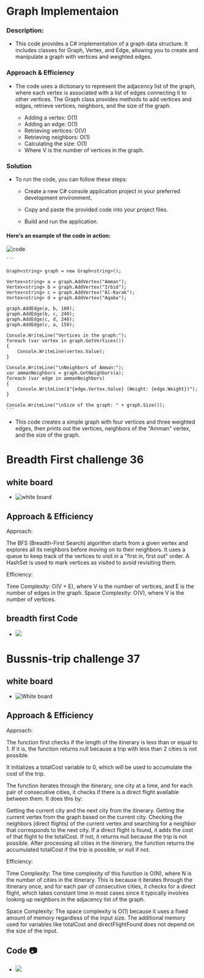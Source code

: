 # Graph Implementaion 

### Description: 
 - This code provides a C# implementation of a graph data structure. It includes classes for Graph, Vertex, and Edge, allowing you to create and manipulate a graph with vertices and weighted edges.

### Approach & Efficiency
 - The code uses a dictionary to represent the adjacency list of the graph, where each vertex is associated with a list of edges connecting it to other vertices. The Graph class provides methods to add vertices and edges, retrieve vertices, neighbors, and the size of the graph.

   - Adding a vertex: O(1)
   - Adding an edge: O(1)
   - Retrieving vertices: O(V)
   - Retrieving neighbors: O(1)
   - Calculating the size: O(1)
   - Where V is the number of vertices in the graph.

### Solution
 -  To run the code, you can follow these steps:

    - Create a new C# console application project in your preferred development environment.

    - Copy and paste the provided code into your project files.

    - Build and run the application.
    
#### Here's an example of the code in action:

![code](./Code.png)

    ```

    Graph<string> graph = new Graph<string>();

    Vertex<string> a = graph.AddVertex("Amman");
    Vertex<string> b = graph.AddVertex("Irbid");
    Vertex<string> c = graph.AddVertex("Al-Karak");
    Vertex<string> d = graph.AddVertex("Aqaba");

    graph.AddEdge(a, b, 100);
    graph.AddEdge(b, c, 240);
    graph.AddEdge(c, d, 240);
    graph.AddEdge(c, a, 150);

    Console.WriteLine("Vertices in the graph:");
    foreach (var vertex in graph.GetVertices())
    {
        Console.WriteLine(vertex.Value);
    }

    Console.WriteLine("\nNeighbors of Amman:");
    var ammanNeighbors = graph.GetNeighbors(a);
    foreach (var edge in ammanNeighbors)
    {
        Console.WriteLine($"{edge.Vertex.Value} (Weight: {edge.Weight})");
    }

    Console.WriteLine("\nSize of the graph: " + graph.Size());
    ```

- This code creates a simple graph with four vertices and three weighted edges, then prints out the vertices, neighbors of the "Amman" vertex, and the size of the graph.

# Breadth First challenge 36 

## white board 

 - ![white board](./WBBreadthfirst.jpg)

## Approach & Efficiency
 Approach:

The BFS (Breadth-First Search) algorithm starts from a given vertex and explores all its neighbors before moving on to their neighbors.
It uses a queue to keep track of the vertices to visit in a "first in, first out" order.
A HashSet is used to mark vertices as visited to avoid revisiting them.

Efficiency:

Time Complexity: O(V + E), where V is the number of vertices, and E is the number of edges in the graph.
Space Complexity: O(V), where V is the number of vertices.
       
    
## breadth first Code 

  - ![](Breadthfirst.png)


# Bussnis-trip challenge 37

## white board 

  - ![White board ](./bussnis-trip.jpg)


 ## Approach & Efficiency

 Approach:

The function first checks if the length of the itinerary is less than or equal to 1. If it is, the function returns null because a trip with less than 2 cities is not possible.

It initializes a totalCost variable to 0, which will be used to accumulate the cost of the trip.

The function iterates through the itinerary, one city at a time, and for each pair of consecutive cities, it checks if there is a direct flight available between them. It does this by:

Getting the current city and the next city from the itinerary.
Getting the current vertex from the graph based on the current city.
Checking the neighbors (direct flights) of the current vertex and searching for a neighbor that corresponds to the next city.
If a direct flight is found, it adds the cost of that flight to the totalCost. If not, it returns null because the trip is not possible.
After processing all cities in the itinerary, the function returns the accumulated totalCost if the trip is possible, or null if not.


Efficiency:

Time Complexity: The time complexity of this function is O(N), where N is the number of cities in the itinerary. This is because it iterates through the itinerary once, and for each pair of consecutive cities, it checks for a direct flight, which takes constant time in most cases since it typically involves looking up neighbors in the adjacency list of the graph.

Space Complexity: The space complexity is O(1) because it uses a fixed amount of memory regardless of the input size. The additional memory used for variables like totalCost and directFlightFound does not depend on the size of the input.


## Code :camera:

  - ![](./bussnis-trip.png)